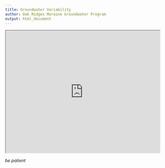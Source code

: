 ```yaml
---
title: Groundwater Variability
author: Oak Ridges Moraine Groundwater Program
output: html_document
---
```





<iframe src="https://golang.oakridgeswater.ca/pages/gwvar.html" width="100%" height="400" scrolling="no" allowfullscreen></iframe>

*be patient*